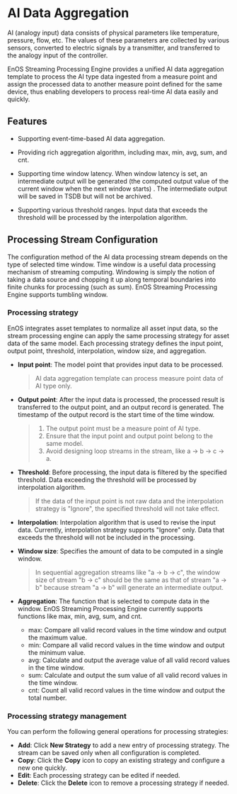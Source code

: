 # AI Data Aggregation
AI (analogy input)  data consists of physical parameters like temperature, pressure, flow, etc. The values of these parameters are collected by various sensors, converted to electric signals by a transmitter, and transferred to the analogy input of the controller. 

EnOS Streaming Processing Engine provides a unified AI data aggregation template to process the AI type data ingested from a measure point and assign the processed data to another measure point defined for the same device, thus enabling developers to process real-time AI data easily and quickly.  

## Features
- Supporting event-time-based AI data aggregation.

- Providing rich aggregation algorithm, including  max, min, avg, sum, and cnt.

- Supporting time window latency. When window latency is set, an intermediate output will be generated (the computed output value of the current window when the next window starts) . The intermediate output will be saved in TSDB but will not be archived.

- Supporting various threshold ranges. Input data that exceeds the threshold will be processed by the interpolation algorithm.

## Processing Stream Configuration
The configuration method of the AI data processing stream depends on the type of selected time window. Time window is a useful data processing mechanism of streaming computing. Windowing is simply the notion of taking a data source and chopping it up along temporal boundaries into finite chunks for processing (such as sum). EnOS Streaming Processing Engine supports tumbling window.

### Processing strategy

EnOS integrates asset templates to normalize all asset input data, so the stream processing engine can apply the same processing strategy for asset data of the same model. Each processing strategy defines the input point, output point, threshold, interpolation, window size, and aggregation.

 + **Input point**: The model point that provides input data to be processed.

   > AI data aggregation template can process measure point data of AI type only.

 + **Output point**: After the input data is processed, the processed result is transferred to the output point, and an output record is generated. The timestamp of the output record is the start time of the time window.

   > 1. The output point must be a measure point of AI type.
   > 2. Ensure that the input point and output point belong to the same model.
   > 3. Avoid designing loop streams in the stream, like a -> b -> c -> a.

 + **Threshold**: Before processing, the input data is filtered by the specified threshold. Data exceeding the threshold will be processed by interpolation algorithm.

   > If the data of the input point is not raw data and the interpolation strategy is "Ignore", the specified threshold will not take effect.

 + **Interpolation**: Interpolation algorithm that is used to revise the input data. Currently, interpolation strategy supports "Ignore" only. Data that exceeds the threshold will not be included in the processing.

 + **Window size**: Specifies the amount of data to be computed in a single window.

   > In sequential aggregation streams like "a -> b -> c", the window size of stream "b -> c" should be the same as that of stream "a -> b" because stream "a -> b" will generate an intermediate output. 

 + **Aggregation**: The function that is selected to compute data in the window. EnOS Streaming Processing Engine currently supports functions like max, min, avg, sum, and cnt.

   -  max: Compare all valid record values in the time window and output the maximum value.
   -  min: Compare all valid record values in the time window and output the minimum value.
   -  avg: Calculate and output the average value of all valid record values in the time window.
   -  sum: Calculate and output the sum value of all valid record values in the time window.
   -  cnt: Count all valid record values in the time window and output the total number.

### Processing strategy management

You can perform the following general operations for processing strategies:

- **Add**: Click **New Strategy** to add a new entry of processing strategy. The stream can be saved only when all configuration is completed.
- **Copy**: Click the **Copy** icon to copy an existing strategy and configure a new one quickly.
- **Edit**: Each processing strategy can be edited if needed.
- **Delete**: Click the **Delete** icon to remove a processing strategy if needed.
